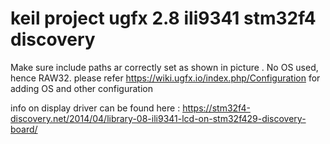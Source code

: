 # keil project ugfx 2.8 ili9341 stm32f4 discovery

Make sure include paths ar correctly set as shown in picture .
No OS used, hence RAW32. please refer https://wiki.ugfx.io/index.php/Configuration for adding OS and other configuration

info on display driver can be found here : https://stm32f4-discovery.net/2014/04/library-08-ili9341-lcd-on-stm32f429-discovery-board/
